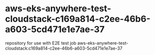 # aws-eks-anywhere-test-cloudstack-c169a814-c2ee-46b6-a603-5cd471e1e7ae-37
repository for use with E2E test job aws-eks-anywhere-test-cloudstack:c169a814-c2ee-46b6-a603-5cd471e1e7ae-37

